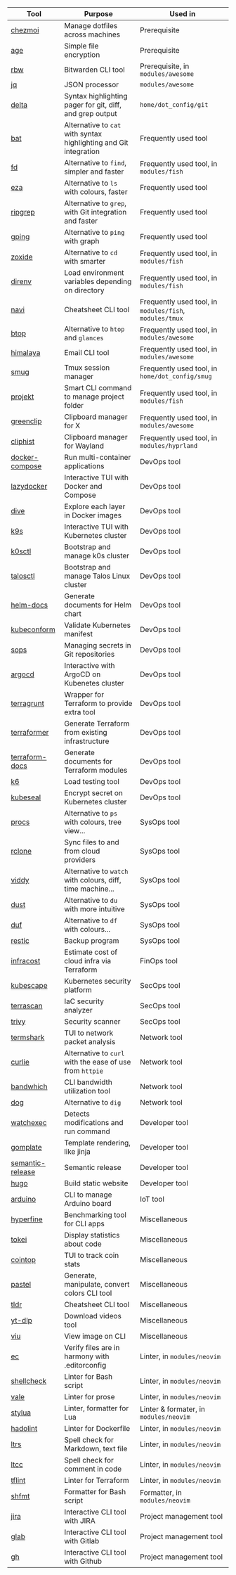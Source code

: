 |Tool|Purpose|Used in|
|-----|---------|---------|
|[chezmoi](https://github.com/twpayne/chezmoi)|Manage dotfiles across machines|Prerequisite|
|[age](https://github.com/FiloSottile/age)|Simple file encryption|Prerequisite|
|[rbw](https://github.com/dynamotn/rbw)|Bitwarden CLI tool|Prerequisite, in `modules/awesome`|
|[jq](https://github.com/stedolan/jq)|JSON processor|`modules/awesome`|
|[delta](https://github.com/dandavison/delta)|Syntax highlighting pager for git, diff, and grep output|`home/dot_config/git`|
|[bat](https://github.com/sharkdp/bat)|Alternative to `cat` with syntax highlighting and Git integration|Frequently used tool|
|[fd](https://github.com/sharkdp/fd)|Alternative to `find`, simpler and faster|Frequently used tool, in `modules/fish`|
|[eza](https://github.com/eza-community/eza)|Alternative to `ls` with colours, faster|Frequently used tool|
|[ripgrep](https://github.com/BurntSushi/ripgrep)|Alternative to `grep`, with Git integration and faster|Frequently used tool|
|[gping](https://github.com/orf/gping)|Alternative to `ping` with graph|Frequently used tool|
|[zoxide](https://github.com/ajeetdsouza/zoxide)|Alternative to `cd` with smarter|Frequently used tool, in `modules/fish`|
|[direnv](https://github.com/direnv/direnv)|Load environment variables depending on directory|Frequently used tool, in `modules/fish`|
|[navi](https://github.com/denisidoro/navi)|Cheatsheet CLI tool|Frequently used tool, in `modules/fish`, `modules/tmux`|
|[btop](https://github.com/aristocratos/btop)|Alternative to `htop` and `glances`|Frequently used tool, in `modules/awesome`|
|[himalaya](https://github.com/soywod/himalaya)|Email CLI tool|Frequently used tool, in `modules/awesome`|
|[smug](https://github.com/ivaaaan/smug)|Tmux session manager|Frequently used tool, in `home/dot_config/smug`|
|[projekt](https://github.com/dynamotn/projekt)|Smart CLI command to manage project folder|Frequently used tool, in `modules/fish`|
|[greenclip](https://github.com/erebe/greenclip)|Clipboard manager for X|Frequently used tool, in `modules/awesome`|
|[cliphist](https://github.com/sentriz/cliphist)|Clipboard manager for Wayland|Frequently used tool, in `modules/hyprland`|
|[docker-compose](https://github.com/docker/compose)|Run multi-container applications|DevOps tool|
|[lazydocker](https://github.com/jesseduffield/lazydocker)|Interactive TUI with Docker and Compose|DevOps tool|
|[dive](https://github.com/wagoodman/dive)|Explore each layer in Docker images|DevOps tool|
|[k9s](https://github.com/derailed/k9s)|Interactive TUI with Kubernetes cluster|DevOps tool|
|[k0sctl](https://github.com/k0sproject/k0sctl)|Bootstrap and manage k0s cluster|DevOps tool|
|[talosctl](https://github.com/siderolabs/talos)|Bootstrap and manage Talos Linux cluster|DevOps tool|
|[helm-docs](https://github.com/norwoodj/helm-docs)|Generate documents for Helm chart|DevOps tool|
|[kubeconform](https://github.com/yannh/kubeconform)|Validate Kubernetes manifest|DevOps tool|
|[sops](https://github.com/getsops/sops)|Managing secrets in Git repositories|DevOps tool|
|[argocd](https://github.com/argoproj/argo-cd)|Interactive with ArgoCD on Kubenetes cluster|DevOps tool|
|[terragrunt](https://github.com/gruntwork-io/terragrunt)|Wrapper for Terraform to provide extra tool|DevOps tool|
|[terraformer](https://github.com/GoogleCloudPlatform/terraformer)|Generate Terraform from existing infrastructure|DevOps tool|
|[terraform-docs](https://github.com/terraform-docs/terraform-docs)|Generate documents for Terraform modules|DevOps tool|
|[k6](https://github.com/grafana/k6)|Load testing tool|DevOps tool|
|[kubeseal](https://github.com/bitnami-labs/sealed-secrets)|Encrypt secret on Kubernetes cluster|DevOps tool|
|[procs](https://github.com/dalance/procs)|Alternative to `ps` with colours, tree view...|SysOps tool|
|[rclone](https://github.com/rclone/rclone)|Sync files to and from cloud providers|SysOps tool|
|[viddy](https://github.com/sachaos/viddy)|Alternative to `watch` with colours, diff, time machine...|SysOps tool|
|[dust](https://github.com/bootandy/dust)|Alternative to `du` with more intuitive|SysOps tool|
|[duf](https://github.com/muesli/duf)|Alternative to `df` with colours...|SysOps tool|
|[restic](https://github.com/restic/restic)|Backup program|SysOps tool|
|[infracost](https://github.com/infracost/infracost)|Estimate cost of cloud infra via Terraform|FinOps tool|
|[kubescape](https://github.com/kubescape/kubescape)|Kubernetes security platform|SecOps tool|
|[terrascan](https://github.com/tenable/terrascan)|IaC security analyzer|SecOps tool|
|[trivy](https://github.com/aquasecurity/trivy)|Security scanner|SecOps tool|
|[termshark](https://github.com/gcla/termshark)|TUI to network packet analysis|Network tool|
|[curlie](https://github.com/rs/curlie)|Alternative to `curl` with the ease of use from `httpie`|Network tool|
|[bandwhich](https://github.com/imsnif/bandwhich)|CLI bandwidth utilization tool|Network tool|
|[dog](https://github.com/dynamotn/dog)|Alternative to `dig`|Network tool|
|[watchexec](https://github.com/watchexec/watchexec)|Detects modifications and run command|Developer tool|
|[gomplate](https://github.com/hairyhenderson/gomplate)|Template rendering, like jinja|Developer tool|
|[semantic-release](https://github.com/go-semantic-release/semantic-release)|Semantic release|Developer tool|
|[hugo](https://github.com/gohugoio/hugo)|Build static website|Developer tool|
|[arduino](https://github.com/arduino/arduino-cli)|CLI to manage Arduino board|IoT tool|
|[hyperfine](https://github.com/sharkdp/hyperfine)|Benchmarking tool for CLI apps|Miscellaneous|
|[tokei](https://github.com/XAMPPRocky/tokei)|Display statistics about code|Miscellaneous|
|[cointop](https://github.com/arduino/arduino-cli)|TUI to track coin stats|Miscellaneous|
|[pastel](https://github.com/sharkdp/pastel)|Generate, manipulate, convert colors CLI tool|Miscellaneous|
|[tldr](https://github.com/dbrgn/tealdeer)|Cheatsheet CLI tool|Miscellaneous|
|[yt-dlp](https://github.com/yt-dlp/yt-dlp)|Download videos tool|Miscellaneous|
|[viu](https://github.com/atanunq/viu)|View image on CLI|Miscellaneous|
|[ec](https://github.com/editorconfig-checker/editorconfig-checker)|Verify files are in harmony with .editorconfig|Linter, in `modules/neovim`|
|[shellcheck](https://github.com/koalaman/shellcheck)|Linter for Bash script|Linter, in `modules/neovim`|
|[vale](https://github.com/errata-ai/vale)|Linter for prose|Linter, in `modules/neovim`|
|[stylua](https://github.com/JohnnyMorganz/StyLua)|Linter, formatter for Lua|Linter & formater, in `modules/neovim`|
|[hadolint](https://github.com/hadolint/hadolint)|Linter for Dockerfile|Linter, in `modules/neovim`|
|[ltrs](https://github.com/jeertmans/languagetool-rust)|Spell check for Markdown, text file|Linter, in `modules/neovim`|
|[ltcc](https://github.com/dustinblackman/languagetool-code-comments)|Spell check for comment in code|Linter, in `modules/neovim`|
|[tflint](https://github.com/terraform-linters/tflint)|Linter for Terraform|Linter, in `modules/neovim`|
|[shfmt](https://github.com/mvdan/sh)|Formatter for Bash script|Formatter, in `modules/neovim`|
|[jira](https://github.com/ankitpokhrel/jira-cli)|Interactive CLI tool with JIRA|Project management tool|
|[glab](https://gitlab.com/gitlab-org/cli)|Interactive CLI tool with Gitlab|Project management tool|
|[gh](https://github.com/cli/cli)|Interactive CLI tool with Github|Project management tool|
